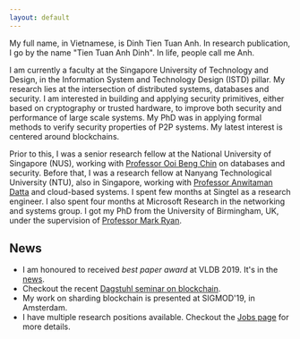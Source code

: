 ```yaml
---
layout: default
---
```


My full name, in Vietnamese, is Dinh Tien Tuan Anh. In research publication, I go by the name "Tien Tuan Anh Dinh". In
life, people call me Anh. 

I am currently a faculty at the Singapore University of Technology and Design, in the Information System and
Technology Design (ISTD) pillar. My research lies at the intersection of distributed systems, databases and
security. I am interested in building and applying security primitives, either based on cryptography or
trusted hardware, to improve both security and performance of large scale systems. My PhD was in applying
formal methods to verify security properties of P2P systems. My latest interest is centered around
blockchains. 

Prior to this, I was a senior research fellow at the National University of Singapore (NUS), working with
[Professor Ooi Beng Chin](https://www.comp.nus.edu.sg/~ooibc) on databases and security. Before that, I was a research fellow at Nanyang
Technological University (NTU), also in Singapore, working with [Professor Anwitaman
Datta](https://www.ntu.edu.sg/home/anwitaman) and cloud-based
systems. I spent few months at Singtel as a research engineer. I also spent four months at Microsoft Research
in the networking and systems group. I got my PhD from the University of Birmingham, UK, under the supervision
of [Professor Mark Ryan](https://www.cs.bham.ac.uk/~mdr). 

## News
* I am honoured to received *best paper award* at VLDB 2019. It's in the [news](https://www.comp.nus.edu.sg/news/3089-2019-vldb-bestpaper/).  
* Checkout the recent [Dagstuhl seminar on blockchain](https://www.dagstuhl.de/en/program/calendar/semhp/?semnr=19261).
* My work on sharding blockchain is presented at SIGMOD'19, in Amsterdam.
* I have multiple research positions available. Checkout the [Jobs page](/jobs) for more details. 
